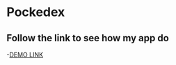 # Pockedex

## Follow the link to see how my app do

-[DEMO LINK](https://pavlo000.github.io/pokedex)

